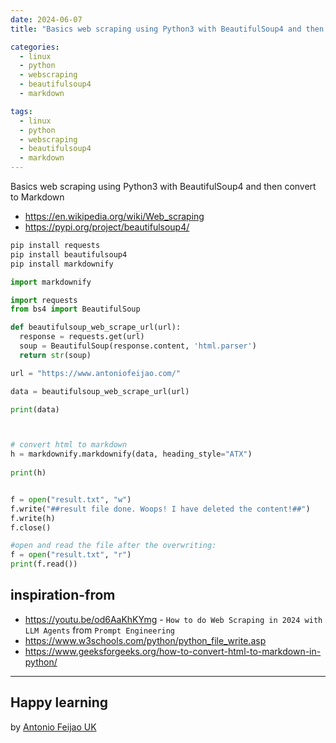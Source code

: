 ```yaml
---
date: 2024-06-07
title: "Basics web scraping using Python3 with BeautifulSoup4 and then convert to Markdown"

categories:
  - linux
  - python
  - webscraping
  - beautifulsoup4
  - markdown

tags:
  - linux
  - python
  - webscraping
  - beautifulsoup4
  - markdown
---
```


Basics web scraping using Python3 with BeautifulSoup4 and then convert to Markdown

* <https://en.wikipedia.org/wiki/Web_scraping>
* <https://pypi.org/project/beautifulsoup4/>




```python
pip install requests
pip install beautifulsoup4
pip install markdownify

import markdownify 

import requests
from bs4 import BeautifulSoup

def beautifulsoup_web_scrape_url(url):
  response = requests.get(url)
  soup = BeautifulSoup(response.content, 'html.parser')
  return str(soup)

url = "https://www.antoniofeijao.com/"

data = beautifulsoup_web_scrape_url(url)

print(data)



# convert html to markdown 
h = markdownify.markdownify(data, heading_style="ATX") 
  
print(h)


f = open("result.txt", "w")
f.write("##result file done. Woops! I have deleted the content!##")
f.write(h)
f.close()

#open and read the file after the overwriting:
f = open("result.txt", "r")
print(f.read())


```

## inspiration-from 

* <https://youtu.be/od6AaKhKYmg> - `How to do Web Scraping in 2024 with LLM Agents` from `Prompt Engineering`
* <https://www.w3schools.com/python/python_file_write.asp>
* <https://www.geeksforgeeks.org/how-to-convert-html-to-markdown-in-python/>

---

## Happy learning

by [Antonio Feijao UK](https://www.antoniofeijao.com/)




